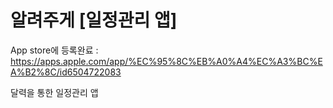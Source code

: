 # 알려주게 [일정관리 앱]
App store에 등록완료 : https://apps.apple.com/app/%EC%95%8C%EB%A0%A4%EC%A3%BC%EA%B2%8C/id6504722083

달력을 통한 일정관리 앱
